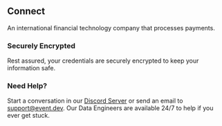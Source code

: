 ## Connect 

An international financial technology company that processes payments.

### Securely Encrypted

Rest assured, your credentials are securely encrypted to keep your information safe.

### Need Help?

Start a conversation in our [Discord Server](https://discord.com/invite/47AJ42Wzys) or send an email to [support@event.dev](mailto:https://discord.com/invite/47AJ42Wzys). Our Data Engineers are available 24/7 to help if you ever get stuck.
